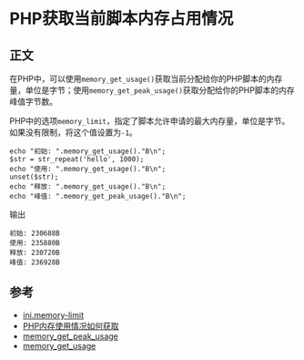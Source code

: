 # PHP获取当前脚本内存占用情况

## 正文

在PHP中，可以使用`memory_get_usage()`获取当前分配给你的PHP脚本的内存量，单位是字节；使用`memory_get_peak_usage()`获取分配给你的PHP脚本的内存峰值字节数。

PHP中的选项`memory_limit`，指定了脚本允许申请的最大内存量，单位是字节。如果没有限制，将这个值设置为`-1`。

```
echo "初始: ".memory_get_usage()."B\n";
$str = str_repeat('hello', 1000);
echo "使用: ".memory_get_usage()."B\n";
unset($str);
echo "释放: ".memory_get_usage()."B\n";
echo "峰值: ".memory_get_peak_usage()."B\n";
```

输出

```
初始: 230688B
使用: 235880B
释放: 230720B
峰值: 236928B
```

## 参考

- [ini.memory-limit](http://php.net/manual/zh/ini.core.php#ini.memory-limit)
- [PHP内存使用情况如何获取](http://www.jb51.net/article/73183.htm)
- [memory_get_peak_usage](http://php.net/manual/zh/function.memory-get-peak-usage.php)
- [memory_get_usage](http://php.net/manual/zh/function.memory-get-usage.php)